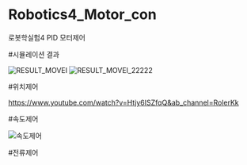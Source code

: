 # Robotics4_Motor_con
로봇학실험4 PID 모터제어

#시뮬레이션 결과

![RESULT_MOVEI](https://github.com/kroker22/Robotics4_Motor_con/assets/156269847/5b39c91c-15ea-48f3-8463-97797dd896db)
![RESULT_MOVEI_22222](https://github.com/kroker22/Robotics4_Motor_con/assets/156269847/f6648a59-e000-43ca-bffb-3e0b0786af04)


#위치제어

https://www.youtube.com/watch?v=Htjy6ISZfqQ&ab_channel=RolerKk


#속도제어

![속도제어](https://github.com/kroker22/Robotics4_Motor_con/assets/156269847/9ddd14c0-e372-4e18-9999-ca99f46f316c)

#전류제어


